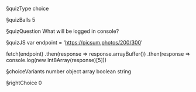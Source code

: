 §quizType
choice

§quizBalls
5

§quizQuestion
What will be logged in console?


§quizJS
var endpoint = 'https://picsum.photos/200/300'

fetch(endpoint)
  .then(response => response.arrayBuffer())
  .then(response => console.log(new Int8Array(response)[5]))



§choiceVariants
number
object
array
boolean
string



§rightChoice
0
